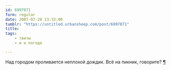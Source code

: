 ```yaml
---
id: 6997871
form: regular
date: 2007-07-28 13:33:00
tumblr: "https://untitled.urbansheep.com/post/6997871"
title:
tags:
    - твиты
    - и о погоде

---
```


<p>Над городом проливается неплохой дождик. Всё на пикник, говорите? <a href="http://twitter.com/urbansheep/statuses/172782092">¶</a></p>

